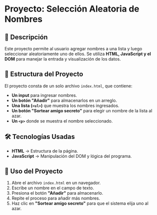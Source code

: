 # Proyecto: Selección Aleatoria de Nombres

## 📌 Descripción  
Este proyecto permite al usuario agregar nombres a una lista y luego seleccionar aleatoriamente uno de ellos. Se utiliza **HTML, JavaScript y el DOM** para manejar la entrada y visualización de los datos.  

## 📂 Estructura del Proyecto  
El proyecto consta de un solo archivo `index.html`, que contiene:  
- **Un input** para ingresar nombres.  
- **Un botón "Añadir"** para almacenarlos en un arreglo.  
- **Una lista (`<ul>`)** que muestra los nombres ingresados.  
- **Un botón "Sortear amigo secreto"** para elegir un nombre de la lista al azar.  
- **Un `<p>`** donde se muestra el nombre seleccionado.  

## 🛠️ Tecnologías Usadas  
- **HTML** → Estructura de la página.  
- **JavaScript** → Manipulación del DOM y lógica del programa.  

## 🚀 Uso del Proyecto  

1. Abre el archivo `index.html` en un navegador.  
2. Escribe un nombre en el campo de texto.  
3. Presiona el botón **"Añadir"** para almacenarlo.  
4. Repite el proceso para añadir más nombres.  
5. Haz clic en **"Sortear amigo secreto"** para que el sistema elija uno al azar.
